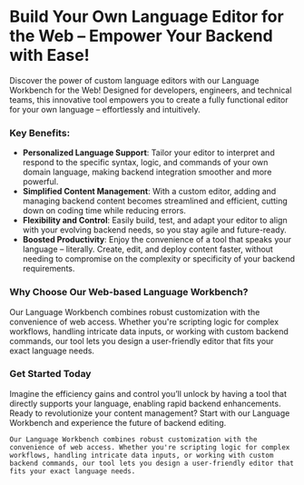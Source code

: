 <h1>Build Your Own Language Editor for the Web – Empower Your Backend with Ease!</h1>
<p>
	Discover the power of custom language editors with our Language Workbench for the Web! Designed for developers, engineers, and technical teams, this innovative tool empowers you to create a fully functional editor for your own language – effortlessly and intuitively.
</p>

<h3>Key Benefits:</h3>
	<ul>
<li><b>Personalized Language Support</b>: Tailor your editor to interpret and respond to the specific syntax, logic, and commands of your own domain language, making backend integration smoother and more powerful.</li>
		<li><b>Simplified Content Management</b>: With a custom editor, adding and managing backend content becomes streamlined and efficient, cutting down on coding time while reducing errors.</li>
		<li><b>Flexibility and Control</b>: Easily build, test, and adapt your editor to align with your evolving backend needs, so you stay agile and future-ready.
		<li><b>Boosted Productivity</b>: Enjoy the convenience of a tool that speaks your language – literally. Create, edit, and deploy content faster, without needing to compromise on the complexity or specificity of your backend requirements.</li>
	</ul>
	<h3>Why Choose Our Web-based Language Workbench?</h3>
	Our Language Workbench combines robust customization with the convenience of web access. Whether you're scripting logic for complex workflows, handling intricate data inputs, or working with custom backend commands, our tool lets you design a user-friendly editor that fits your exact language needs.

<h3>Get Started Today</h3>
<p>Imagine the efficiency gains and control you’ll unlock by having a tool that directly supports your language, enabling rapid backend enhancements. Ready to revolutionize your content management? Start with our Language Workbench and experience the future of backend editing.</p>


	Our Language Workbench combines robust customization with the convenience of web access. Whether you're scripting logic for complex workflows, handling intricate data inputs, or working with custom backend commands, our tool lets you design a user-friendly editor that fits your exact language needs.
